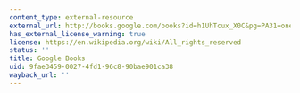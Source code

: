 ```yaml
---
content_type: external-resource
external_url: http://books.google.com/books?id=h1UhTcux_X0C&pg=PA31=onepage
has_external_license_warning: true
license: https://en.wikipedia.org/wiki/All_rights_reserved
status: ''
title: Google Books
uid: 9fae3459-0027-4fd1-96c8-90bae901ca38
wayback_url: ''
---
```

